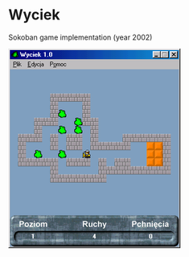 # Wyciek
Sokoban game implementation (year 2002)

![Image of Wyciek](https://raw.githubusercontent.com/Piniol/Wyciek/master/wyciek.gif)
